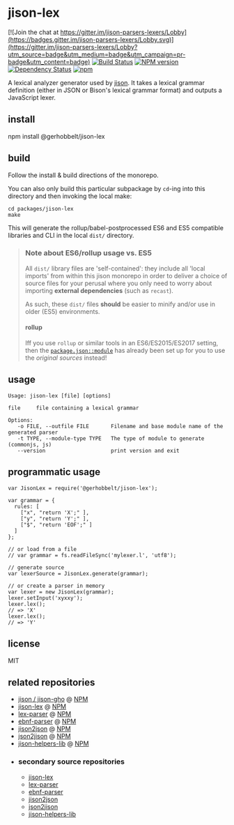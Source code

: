 # jison-lex


[![Join the chat at https://gitter.im/jison-parsers-lexers/Lobby](https://badges.gitter.im/jison-parsers-lexers/Lobby.svg)](https://gitter.im/jison-parsers-lexers/Lobby?utm_source=badge&utm_medium=badge&utm_campaign=pr-badge&utm_content=badge) 
[![Build Status](https://travis-ci.org/GerHobbelt/jison-lex.svg?branch=master)](https://travis-ci.org/GerHobbelt/jison-lex)
[![NPM version](https://badge.fury.io/js/@gerhobbelt/jison-lex.svg)](http://badge.fury.io/js/@gerhobbelt/jison-lex)
[![Dependency Status](https://img.shields.io/david/GerHobbelt/jison-lex.svg)](https://david-dm.org/GerHobbelt/jison-lex)
[![npm](https://img.shields.io/npm/dm/@gerhobbelt/jison-lex.svg?maxAge=2592000)]()




A lexical analyzer generator used by [jison](http://jison.org). It takes a lexical grammar definition (either in JSON or Bison's lexical grammar format) and outputs a JavaScript lexer.


## install

npm install @gerhobbelt/jison-lex


## build

Follow the install & build directions of the monorepo.
    
You can also only build this particular subpackage by `cd`-ing into this directory
and then invoking the local make:
    
    cd packages/jison-lex
    make

This will generate the rollup/babel-postprocessed ES6 and ES5 
compatible libraries and CLI in the local `dist/` directory.

>
> ### Note about ES6/rollup usage vs. ES5
>
> All `dist/` library files are 'self-contained': they include all 'local imports' 
> from within this jison monorepo in order to deliver a choice of source files
> for your perusal where you only need to worry about importing **external dependencies**
> (such as `recast`).
>
> As such, these `dist/` files **should** be easier to minify and/or use in older
> (ES5) environments.
>
> #### rollup
>
> Iff you use `rollup` or similar tools in an ES6/ES2015/ES2017 setting, then the
> [`package.json::module`](https://github.com/rollup/rollup/wiki/pkg.module) has
> already been set up for you to use the *original sources* instead!
> 


## usage

```
Usage: jison-lex [file] [options]

file     file containing a lexical grammar

Options:
   -o FILE, --outfile FILE       Filename and base module name of the generated parser
   -t TYPE, --module-type TYPE   The type of module to generate (commonjs, js)
   --version                     print version and exit
```


## programmatic usage

```
var JisonLex = require('@gerhobbelt/jison-lex');

var grammar = {
  rules: [
    ["x", "return 'X';" ],
    ["y", "return 'Y';" ],
    ["$", "return 'EOF';" ]
  ]
};

// or load from a file
// var grammar = fs.readFileSync('mylexer.l', 'utf8');

// generate source
var lexerSource = JisonLex.generate(grammar);

// or create a parser in memory
var lexer = new JisonLex(grammar);
lexer.setInput('xyxxy');
lexer.lex();
// => 'X'
lexer.lex();
// => 'Y'
```


## license

MIT



## related repositories

- [jison / jison-gho](https://github.com/GerHobbelt/jison) @ [NPM](https://www.npmjs.com/package/jison-gho)
- [jison-lex](https://github.com/GerHobbelt/jison/master/packages/jison-lex) @ [NPM](https://www.npmjs.com/package/@gerhobbelt/jison-lex)
- [lex-parser](https://github.com/GerHobbelt/jison/master/packages/lex-parser) @ [NPM](https://www.npmjs.com/package/@gerhobbelt/lex-parser)
- [ebnf-parser](https://github.com/GerHobbelt/jison/master/packages/ebnf-parser) @ [NPM](https://www.npmjs.com/package/@gerhobbelt/ebnf-parser)
- [jison2json](https://github.com/GerHobbelt/jison/master/packages/jison2json) @ [NPM](https://www.npmjs.com/package/@gerhobbelt/jison2json)
- [json2jison](https://github.com/GerHobbelt/jison/master/packages/json2jison) @ [NPM](https://www.npmjs.com/package/@gerhobbelt/json2jison)
- [jison-helpers-lib](https://github.com/GerHobbelt/jison/master/packages/helpers-lib) @ [NPM](https://www.npmjs.com/package/jison-helpers-lib)
- ### secondary source repositories
  + [jison-lex](https://github.com/GerHobbelt/jison-lex)
  + [lex-parser](https://github.com/GerHobbelt/lex-parser)
  + [ebnf-parser](https://github.com/GerHobbelt/ebnf-parser)
  + [jison2json](https://github.com/GerHobbelt/jison2json)
  + [json2jison](https://github.com/GerHobbelt/json2jison)
  + [jison-helpers-lib](https://github.com/GerHobbelt/jison-helpers-lib)

